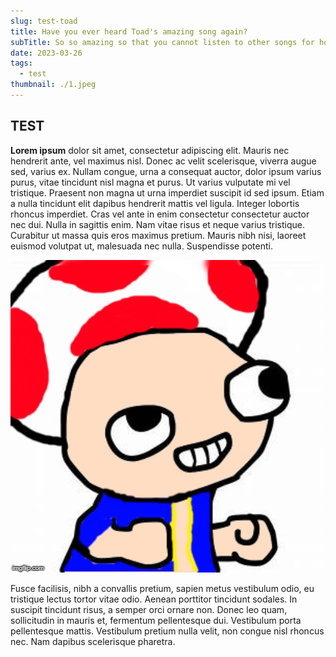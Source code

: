 ```yaml
---
slug: test-toad
title: Have you ever heard Toad's amazing song again?
subTitle: So so amazing so that you cannot listen to other songs for hours
date: 2023-03-26
tags:
  - test
thumbnail: ./1.jpeg
---
```


## TEST

**Lorem ipsum** dolor sit amet, consectetur adipiscing elit. Mauris nec hendrerit ante, vel maximus nisl. Donec ac velit scelerisque, viverra augue sed, varius ex. Nullam congue, urna a consequat auctor, dolor ipsum varius purus, vitae tincidunt nisl magna et purus. Ut varius vulputate mi vel tristique. Praesent non magna ut urna imperdiet suscipit id sed ipsum. Etiam a nulla tincidunt elit dapibus hendrerit mattis vel ligula. Integer lobortis rhoncus imperdiet. Cras vel ante in enim consectetur consectetur auctor nec dui. Nulla in sagittis enim. Nam vitae risus et neque varius tristique. Curabitur ut massa quis eros maximus pretium. Mauris nibh nisi, laoreet euismod volutpat ut, malesuada nec nulla. Suspendisse potenti.

![Toad?](./1.jpeg)

Fusce facilisis, nibh a convallis pretium, sapien metus vestibulum odio, eu tristique lectus tortor vitae odio. Aenean porttitor tincidunt sodales. In suscipit tincidunt risus, a semper orci ornare non. Donec leo quam, sollicitudin in mauris et, fermentum pellentesque dui. Vestibulum porta pellentesque mattis. Vestibulum pretium nulla velit, non congue nisl rhoncus nec. Nam dapibus scelerisque pharetra.
